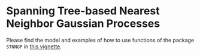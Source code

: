 # Spanning Tree-based Nearest Neighbor Gaussian Processes

Please find the model and examples of how to use functions of the package `STNNGP` in [this vignette]().
